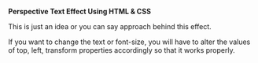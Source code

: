 **Perspective Text Effect Using HTML & CSS**

This is just an idea or you can say approach behind this effect.

If you want to change the text or font-size, you will have to alter the values of top, left, transform properties accordingly so that it works properly.
